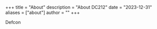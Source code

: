 +++
title = "About"
description = "About DC212"
date = "2023-12-31"
aliases = ["about"]
author = ""
+++

Defcon